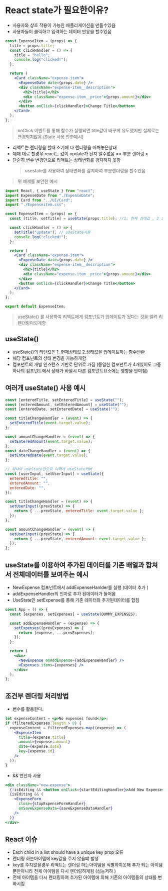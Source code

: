 # React state가 필요한이유?

- 사용자와 상호 작용이 가능한 애플리케이션을 만들수있음
- 사용자들이 클릭하고 입력하는 데이터 반응을 할수있음

```jsx
const ExpenseItem = (props) => {
  title = props.title;
  const clickHandler = () => {
    title = "hello";
    console.log("clicked!");
  };

  return (
    <Card className="expense-item">
      <ExpenseDate date={props.date} />
      <div className="expense-item__description">
        <h2>{title}</h2>
        <div className="expense-item__price">{props.amount}</div>
      </div>
      <button onClick={clickHandler}>Change Title</button>
    </Card>
  );
};
```

> onClick 이벤트를 통해 함수가 실행되면 title값이 바꾸게 유도했지만 실제로는 변경되지않음 (State 사용 안한예시)

- 리액트는 렌더링을 할때 초기에 다 렌더링을 마쳐놓은상태
- 예제 대로 할경우 react는 값이 update가 된지 알수없음 => 부분 렌더링 x
- 단순히 변수 변경만으로 리액트는 상태변화를 감지하지 못함
  > usestate를 사용하여 상태변화를 감지하여 부분렌더링을 할수있음

> 위 예제를 보안한 예시

```jsx
import React, { useState } from "react";
import ExpenseDate from "./ExpenseDate";
import Card from "../UI/Card";
import "./Expenseitem.css";

const ExpenseItem = (props) => {
  const [title, setTitle] = useState(props.title); //1. 현재 상태값 , 2 상태값을 업데이트하는요소

  const clickHandler = () => {
    setTitle("update"); // useState사용
    console.log("clicked!");
  };

  return (
    <Card className="expense-item">
      <ExpenseDate date={props.date} />
      <div className="expense-item__description">
        <h2>{title}</h2>
        <div className="expense-item__price">{props.amount}</div>
      </div>
      <button onClick={clickHandler}>Change Title</button>
    </Card>
  );
};

export default ExpenseItem;
```

> useState() 를 사용하여 리액트에게 컴포넌트가 업데이트가 됬다는 것을 알려 리렌더링이되게함

## useState()

- useState()의 리턴값은 1. 현재상태값 2.상태값을 업데이트하는 함수반환
- 해당 컴포넌트의 상태 변경을 가능하게함
- 컴포넌트의 개별 인스턴스 기반로 단위로 가짐 (동일한 컴포넌트가 4개있어도 그중 하나의 컴포넌트에서 상태가 바뀔시 다른 컴포넌트요소에는 영향을 안미침)

## 여러개 useState() 사용 예시

```jsx
const [enteredTitle, setEnteredTitle] = useState("");
const [enteredAmount, setEnteredAmount] = useState("");
const [enteredDate, setEnteredDate] = useState("");

const titleChangeHandler = (event) => {
  setEnteredTitle(event.target.value);
};

const amountChangeHandler = (event) => {
  setEnteredAmount(event.target.value);
};
const dateChangeHandler = (event) => {
  setEnteredDate(event.target.value);
};
```

```jsx
// 하나의 useState만으로 여러개 useState커버
const [userInput, setUserInput] = useState({
  enteredTitle: "",
  enteredAmount: "",
  enteredDate: "",
});

const titleChangeHandler = (event) => {
  setUserInput((prevState) => {
    return { ...prevState, enteredTitle: event.target.value };
  });
};

const amountChangeHandler = (event) => {
  setUserInput((prevState) => {
    return { ...prevState, enteredAmount: event.target.value };
  });
};
```

## useState를 이용하여 추가된 데이터를 기존 배열과 합쳐서 전체데이터를 보여주는 예시

- NewExpense 컴포넌트에서 addExpenseHanlder를 실행 (데이터 추가 )
- addExpenseHandler의 인자로 추가 된데이터가 들어옴
- UseState인 setExpense를 통해 기존 데이터와 추가된데이터를 합침

```jsx
const App = () => {
  const [expenses, setExpenses] = useState(DUMMY_EXPENSES);

  const addExpenseHandler = (expense) => {
    setExpenses((prevExpenses) => {
      return [expense, ...prevExpenses];
    });
  };

  return (
    <div>
      <NewExpense onAddExpense={addExpenseHandler} />
      <Expenses items={expenses} />
    </div>
  );
};
```

## 조건부 렌더링 처리방법

- 변수를 활용한다.

```jsx
let expenseContent = <p>No expenses found</p>;
if (filteredExpenses.length > 0) {
  expenseContent = filteredExpenses.map((expense) => (
    <ExpenseItem
      title={expense.title}
      amount={expense.amount}
      date={expense.date}
      key={expense.id}
    />
  ));
}
```

- && 연산자 사용

```jsx
<div className="new-expense">
  {!isEditing && <button onClick={startEditingHandler}>Add New Expense</button>}
  {isEditing && (
    <ExpenseForm
      close={stopExpenseFormHandler}
      onSaveExpenseData={saveExpenseDataHandler}
    />
  )}
</div>
```

## React 이슈

- Each child in a list should have a unique key prop 오류
- 렌더링 하는아이템에 key값을 주지 않을떄 발생
- key를 주지않을경우 리액트는 렌더링 하는아이템을 식별하지못해 추가 되는 아이템 뿐만아니라 전체 아이템을 다시 렌더링하게됨 (성능저하 )
- 전체 아이템을 다시 렌더링하여 추가된 아이템에 의해 기존의 아이템들의 상태를 변화시킴
